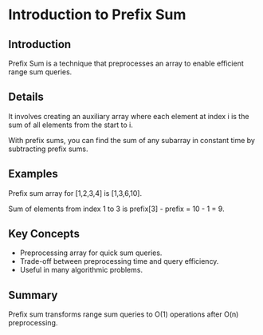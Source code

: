 # Introduction to Prefix Sum

## Introduction
Prefix Sum is a technique that preprocesses an array to enable efficient range sum queries.

## Details
It involves creating an auxiliary array where each element at index i is the sum of all elements from the start to i.

With prefix sums, you can find the sum of any subarray in constant time by subtracting prefix sums.

## Examples
Prefix sum array for [1,2,3,4] is [1,3,6,10].

Sum of elements from index 1 to 3 is prefix[3] - prefix = 10 - 1 = 9.

## Key Concepts
- Preprocessing array for quick sum queries.  
- Trade-off between preprocessing time and query efficiency.  
- Useful in many algorithmic problems.

## Summary
Prefix sum transforms range sum queries to O(1) operations after O(n) preprocessing.

